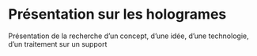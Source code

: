 # Présentation sur les hologrames
Présentation de la recherche d’un concept, d’une idée, d’une technologie, d’un traitement sur un support

